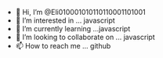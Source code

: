 - 👋 Hi, I’m @Eli010001010110110001101001
- 👀 I’m interested in ... javascript
- 🌱 I’m currently learning ...javascript
- 💞️ I’m looking to collaborate on ... javascript
- 📫 How to reach me ... github

<!---
Eli010001010110110001101001/Eli010001010110110001101001 is a ✨ special ✨ repository because its `README.md` (this file) appears on your GitHub profile.
You can click the Preview link to take a look at your changes.
--->
